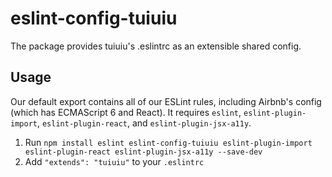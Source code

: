 # eslint-config-tuiuiu

The package provides tuiuiu's .eslintrc as an extensible shared config.

## Usage

Our default export contains all of our ESLint rules, including Airbnb's config 
(which has ECMAScript 6 and React). It requires `eslint`, 
`eslint-plugin-import`, `eslint-plugin-react`, and `eslint-plugin-jsx-a11y`.

1. Run `npm install eslint eslint-config-tuiuiu eslint-plugin-import eslint-plugin-react eslint-plugin-jsx-a11y --save-dev`
2. Add `"extends": "tuiuiu"` to your `.eslintrc`
